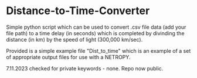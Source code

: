 # Distance-to-Time-Converter
Simple python script which can be used to convert .csv file data (add your file path) to a time delay (in seconds) which is completed by
divinding the distance (in km) by the speed of light (300,000 km/sec). 

Provided is a simple example file "Dist_to_time" which is an example of a set of appropriate output files for use with a NETROPY. 

7.11.2023 checked for private keywords - none. Repo now public. 
